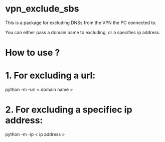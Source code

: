 # vpn_exclude_sbs

This is a package for excluding DNSs from the VPN the PC connected to.

You can either pass a domain name to excluding, or a specifiec ip address.

# How to use ?

# 1. For excluding a url:
python -m -url < domain name >

# 2. For excluding a specifiec ip address:
python -m -ip < ip address >



